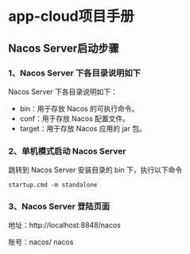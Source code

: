 #                        app-cloud项目手册
## Nacos Server启动步骤

### 1、Nacos Server 下各目录说明如下

Nacos Server 下各目录说明如下：

- bin：用于存放 Nacos 的可执行命令。
- conf：用于存放 Nacos 配置文件。
- target：用于存放 Nacos 应用的 jar 包。



### 2、单机模式启动 Nacos Server

跳转到 Nacos Server 安装目录的 bin 下，执行以下命令

```
startup.cmd -m standalone
```



### 3、Nacos Server 登陆页面

地址：http://localhost:8848/nacos

账号：nacos/ nacos